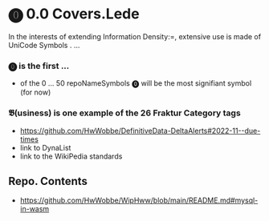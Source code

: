 # ⓿ 0.0 Covers.Lede

In the interests of extending Information Density:=, extensive use is made of UniCode Symbols  .
...

### ⓿ is the first ...

* of the 0 ... 50 repoNameSymbols ⓿ will be the most signifiant symbol (for now)

### 𝕭(usiness) is one example of the 26 Fraktur Category tags

* https://github.com/HwWobbe/DefinitiveData-DeltaAlerts#2022-11--due-times
* link to DynaList
* link to the WikiPedia standards

## Repo. Contents
* https://github.com/HwWobbe/WipHww/blob/main/README.md#mysql-in-wasm

